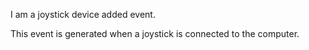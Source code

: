 I am a joystick device added event.This event is generated when a joystick is connected to the computer.